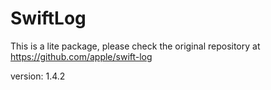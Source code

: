 # SwiftLog

This is a lite package, please check the original repository at https://github.com/apple/swift-log

version: 1.4.2
